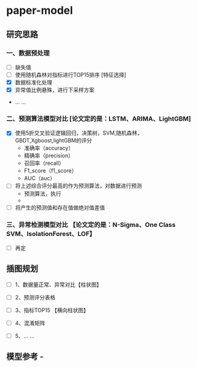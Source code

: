 # paper-model
## 研究思路
### 一、数据预处理
- [ ] 缺失值
- [ ] 使用随机森林对指标进行TOP15排序 [特征选择]
- [x] 数据标准化处理
- [x] 异常值比例悬殊，进行下采样方案
- ... ...


### 二、预测算法模型对比 [论文定的是：LSTM、ARIMA、LightGBM]
- [x] 使用5折交叉验证逻辑回归，决策树，SVM,随机森林，GBDT,Xgboost,lightGBM的评分
  - 准确率（accuracy）
  - 精确率（precision）
  - 召回率（recall）
  - F1_score（f1_score）
  - AUC（auc）
- [ ] 将上述综合评分最高的作为预测算法，对数据进行预测
  - 预测算法，执行
  - 
- [ ] 将产生的预测值和存在值做绝对值差值

### 三、异常检测模型对比 【论文定的是：N-Sigma、One Class SVM、IsolationForest、LOF】
- [ ] 再定



## 插图规划
- [ ] 1、数据量正常、异常对比【柱状图】
- [ ] 2、预测评分表格
- [ ] 3、指标TOP15 【横向柱状图】
- [ ] 4、混淆矩阵
- [ ] 5、... ... 


## 模型参考 - 